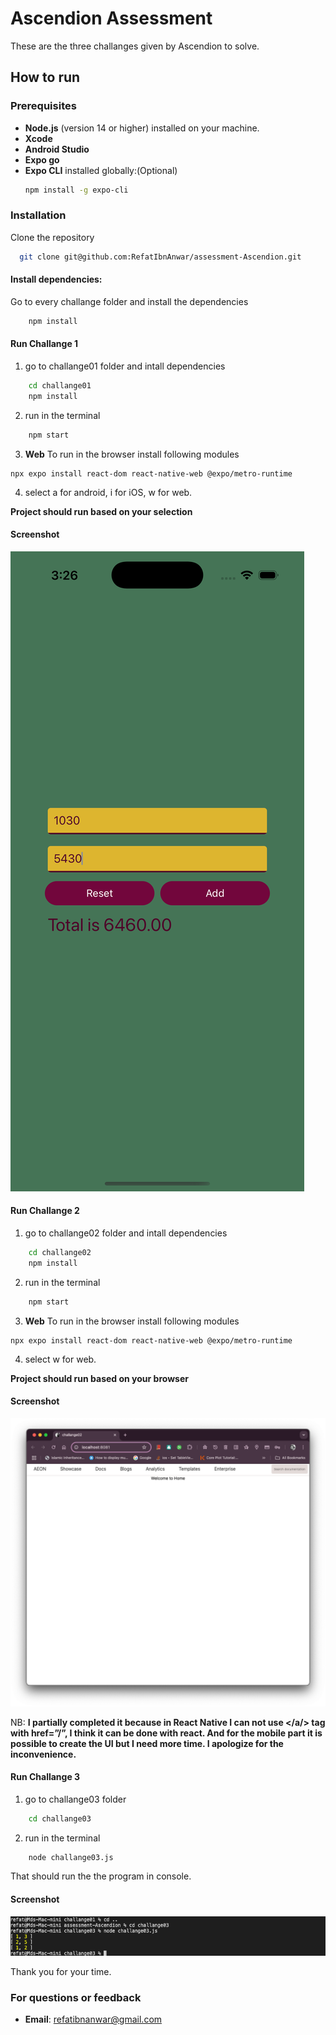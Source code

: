 # Ascendion Assessment

These are the three challanges given by Ascendion to solve.

## How to run

### Prerequisites

- **Node.js** (version 14 or higher) installed on your machine.
- **Xcode**
- **Android Studio**
- **Expo go**
- **Expo CLI** installed globally:(Optional)
  ```bash
  npm install -g expo-cli
  ```

### Installation

Clone the repository

```bash
  git clone git@github.com:RefatIbnAnwar/assessment-Ascendion.git
```

#### Install dependencies:

Go to every challange folder and install the dependencies

```bash
    npm install
```

#### **Run Challange 1**

1. go to challange01 folder and intall dependencies

```bash
    cd challange01
    npm install
```

2. run in the terminal

```bash
    npm start
```

3. **Web** To run in the browser install following modules

```base
npx expo install react-dom react-native-web @expo/metro-runtime
```

4. select a for android, i for iOS, w for web.

**Project should run based on your selection**

#### Screenshot

![Challange 1](Screenshots/challange01.png)

#### **Run Challange 2**

1. go to challange02 folder and intall dependencies

```bash
    cd challange02
    npm install
```

2. run in the terminal

```bash
    npm start
```

3. **Web** To run in the browser install following modules

```base
npx expo install react-dom react-native-web @expo/metro-runtime
```

4. select w for web.

**Project should run based on your browser**

#### Screenshot

![Challange 2](Screenshots/challange02.png)

NB: **I partially completed it because in React Native I can not use </a/> tag with href=”/”, I think it can be done with react. And for the mobile part it is possible to create the UI but I need more time. I apologize for the inconvenience.**

#### **Run Challange 3**

1. go to challange03 folder

```bash
    cd challange03
```

2. run in the terminal

```bash
    node challange03.js
```

That should run the the program in console.

#### Screenshot

![Challange 3](Screenshots/challange03.png)

Thank you for your time.

### For questions or feedback

- **Email**: refatibnanwar@gmail.com
